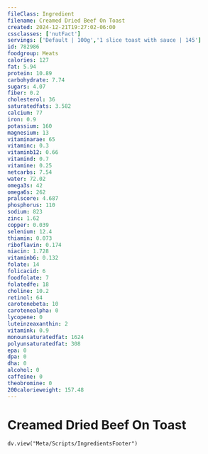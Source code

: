 ```yaml
---
fileClass: Ingredient
filename: Creamed Dried Beef On Toast
created: 2024-12-21T19:27:02-06:00
cssclasses: ['nutFact']
servings: ['Default | 100g','1 slice toast with sauce | 145']
id: 782986
foodgroup: Meats
calories: 127
fat: 5.94
protein: 10.89
carbohydrate: 7.74
sugars: 4.07
fiber: 0.2
cholesterol: 36
saturatedfats: 3.582
calcium: 77
iron: 0.9
potassium: 160
magnesium: 13
vitaminarae: 65
vitaminc: 0.3
vitaminb12: 0.66
vitamind: 0.7
vitamine: 0.25
netcarbs: 7.54
water: 72.02
omega3s: 42
omega6s: 262
pralscore: 4.687
phosphorus: 110
sodium: 823
zinc: 1.62
copper: 0.039
selenium: 12.4
thiamin: 0.073
riboflavin: 0.174
niacin: 1.728
vitaminb6: 0.132
folate: 14
folicacid: 6
foodfolate: 7
folatedfe: 18
choline: 10.2
retinol: 64
carotenebeta: 10
carotenealpha: 0
lycopene: 0
luteinzeaxanthin: 2
vitamink: 0.9
monounsaturatedfat: 1624
polyunsaturatedfat: 308
epa: 0
dpa: 0
dha: 0
alcohol: 0
caffeine: 0
theobromine: 0
200calorieweight: 157.48
---
```


# Creamed Dried Beef On Toast

```dataviewjs
dv.view("Meta/Scripts/IngredientsFooter")
```